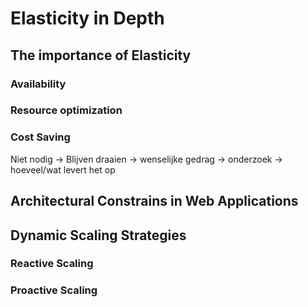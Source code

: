 Elasticity in Depth
======================

The importance of Elasticity
----------------------------

### Availability

### Resource optimization

### Cost Saving

Niet nodig -> Blijven draaien -> wenselijke gedrag -> onderzoek -> hoeveel/wat levert het op


Architectural Constrains in Web Applications
--------------------------------------------

Dynamic Scaling Strategies
--------------------------

### Reactive Scaling

### Proactive Scaling
